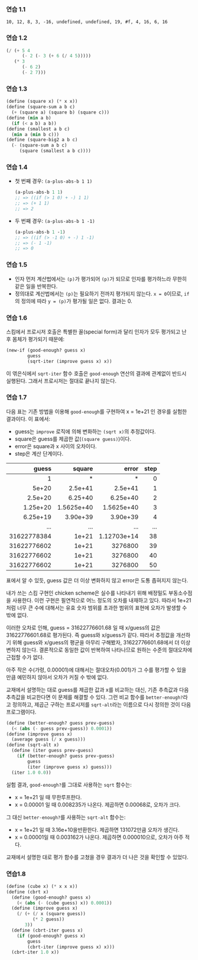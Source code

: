 ### 연습 1.1
```
10, 12, 8, 3, -16, undefined, undefined, 19, #f, 4, 16, 6, 16
```

### 연습 1.2
```scheme
(/ (+ 5 4
      (- 2 (- 3 (+ 6 (/ 4 5)))))
   (* 3
      (- 6 2)
      (- 2 7)))
```

### 연습 1.3
```scheme
(define (square x) (* x x))
(define (square-sum a b c)
  (+ (square a) (square b) (square c)))
(define (min a b)
  (if (< a b) a b))
(define (smallest a b c)
  (min a (min b c)))
(define (square-big2 a b c)
  (- (square-sum a b c)
     (square (smallest a b c))))
```

### 연습 1.4

- 첫 번째 경우: `(a-plus-abs-b 1 1)`
  ```scheme
  (a-plus-abs-b 1 1)
  ;; => ((if (> 1 0) + -) 1 1)
  ;; => (+ 1 1)
  ;; => 2
  ```
- 두 번째 경우: `(a-plus-abs-b 1 -1)`
  ```scheme
  (a-plus-abs-b 1 -1)
  ;; => ((if (> -1 0) + -) 1 -1)
  ;; => (- 1 -1)
  ;; => 0
  ```
  
### 연습 1.5

- 인자 먼저 계산법에서는 `(p)`가 평가되어 `(p)`가 되므로 인자를
  평가하느라 무한히 같은 일을 반복한다.
- 정의대로 계산법에서는 `(p)`는 필요하기 전까지 평가되지 않는다. `x =
  0`이므로, `if`의 정의에 따라 `y = (p)`가 평가될 일은 없다. 결과는 0.

### 연습 1.6

스킴에서 프로시저 호출은 특별한 꼴(special form)과 달리 인자가 모두
평가되고 난 후 몸체가 평가되기 때문에:

```scheme
(new-if (good-enough? guess x)
        guess
        (sqrt-iter (improve guess x) x))
```

이 엮은식에서 `sqrt-iter` 함수 호출은 `good-enough` 연산의 결과에
관계없이 반드시 실행된다. 그래서 프로시저는 절대로 끝나지 않는다.

### 연습 1.7

다음 표는 기존 방법을 이용해 `good-enough`를 구현하여 x = 1e+21 인
경우를 실험한 결과이다. 이 표에서:

- guess는 `improve` 로직에 의해 변화하는 `(sqrt x)`의 추정값이다.
- square은 guess를 제곱한 값(`(square guess)`)이다.
- error은 square과 x 사이의 오차이다.
- step은 계산 단계이다.

| guess       | square     | error       | step |
| ----:       | -----:     | ----:       | ---: |
| 1           | *          | *           | 0    |
| 5e+20       | 2.5e+41    | 2.5e+41     | 1    |
| 2.5e+20     | 6.25+40    | 6.25e+40    | 2    |
| 1.25e+20    | 1.5625e+40 | 1.5625e+40  | 3    |
| 6.25e+19    | 3.90e+39   | 3.90e+39    | 4    |
| ...         | ...        | ...         | ...  |
| 31622778384 | 1e+21      | 1.12703e+14 | 38   |
| 31622776602 | 1e+21      | 3276800     | 39   |
| 31622776602 | 1e+21      | 3276800     | 40   |
| 31622776602 | 1e+21      | 3276800     | 50   |

표에서 알 수 있듯, guess 값은 더 이상 변화하지 않고 error은 도통
좁혀지지 않는다.

내가 쓰는 스킴 구현인 chicken scheme은 실수를 나타내기 위해 배정밀도
부동소수점을 사용한다. 이런 구현은 필연적으로 어느 정도의 오차를
내재하고 있다. 따라서 1e+21처럼 너무 큰 수에 대해서는 유효 숫자 범위를
초과한 범위의 표현에 오차가 발생할 수 밖에 없다.

이러한 오차로 인해, guess = 31622776601.68 일 때 x/guess의 값은
31622776601.68로 평가된다. 즉 guess와 x/guess가 같다. 따라서 추정값을
개선하기 위해 guess와 x/guess의 평균을 아무리 구해봤자,
31622776601.68에서 더 이상 변하지 않는다. 결론적으로 동일한 값이
반복하여 나타나므로 원하는 수준의 절대오차에 근접할 수가 없다.

아주 작은 수(가령, 0.00001)에 대해서는 절대오차(0.001)가 그 수를
평가할 수 있을 만큼 예민하지 않아서 오차가 커질 수 밖에 없다.

교재에서 설명하는 대로 guess를 제곱한 값과 x를 비교하는 대신, 기존
추측값과 다음 추측값을 비교한다면 이 문제를 해결할 수 있다. 그런 비교
함수를 `better-enough?`라고 정의하고, 제곱근 구하는 프로시저를
`sqrt-alt`라는 이름으로 다시 정의한 것이 다음 프로그램이다.

```scheme
(define (better-enough? guess prev-guess)
  (< (abs (- guess prev-guess)) 0.0001))
(define (improve guess x)
  (average guess (/ x guess)))
(define (sqrt-alt x)
  (define (iter guess prev-guess)
    (if (better-enough? guess prev-guess)
        guess
        (iter (improve guess x) guess)))
  (iter 1.0 0.0))
```

실험 결과, `good-enough?`를 그대로 사용하는 `sqrt` 함수는:
- x = 1e+21 일 때 무한루프한다.
- x = 0.00001 일 때 0.008235가 나온다. 제곱하면 0.00068로, 오차가
  크다.

그 대신 `better-enough?`를 사용하는 `sqrt-alt` 함수는:
- x = 1e+21 일 때 3.16e+10을반환한다. 제곱하면 131072만큼 오차가
  생긴다.
- x = 0.00001일 때 0.003162가 나온다. 제곱하면 0.000010으로, 오차가
  아주 적다.

교재에서 설명한 대로 평가 함수를 고쳤을 경우 결과가 더 나은 것을
확인할 수 있었다.

### 연습1.8
```scheme
(define (cube x) (* x x x))
(define (cbrt x)
  (define (good-enough? guess x)
    (< (abs (- (cube guess) x)) 0.0001))
  (define (improve guess x)
    (/ (+ (/ x (square guess))
          (* 2 guess))
       3))
  (define (cbrt-iter guess x)
    (if (good-enough? guess x)
        guess
        (cbrt-iter (improve guess x) x)))
  (cbrt-iter 1.0 x))
```
